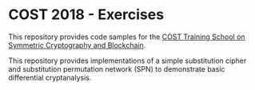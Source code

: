 # COST 2018 - Exercises

This repository provides code samples for the [COST Training School on Symmetric Cryptography and Blockchain](https://www.cosic.esat.kuleuven.be/events/cost-school-symmetric-cryptography-blockchain/).

This repository provides implementations of a simple substitution cipher and substitution permutation network (SPN) to demonstrate basic differential cryptanalysis.
